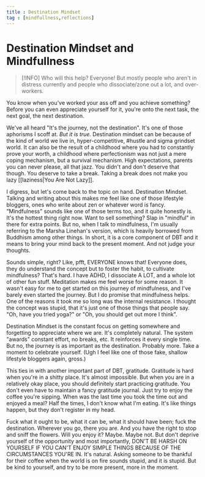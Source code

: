 ```yaml
---
title : Destination Mindset
tag : [mindfullness,reflections]
---
```


# Destination Mindset and Mindfullness

>[!INFO] Who will this help?
>Everyone! But mostly people who aren't in distress currently
>and people who dissociate/zone out a lot, and over-workers. 

You know when you've worked your ass off and you achieve something? Before you can even appreciate yourself for it, you're onto the next task, the next goal, the next destination. 

We've all heard "It's the journey, not the destination". It's one of those aphorisms I scoff at. _But it is true._
Destination mindset can be because of the kind of world we live in, hyper-competitive, #hustle and sigma grindset world. It can also be the result of a childhood where you had to constantly prove your worth, a childhood where perfectionism was not just a mere coping mechanism, but a survival mechanism. High expectations, parents you can never please, all that jazz. You didn't and don't deserve that though. You deserve to take a break. Taking a break does not make you lazy [[laziness|You Are Not Lazy]]. 

I digress, but let's come back to the topic on hand. Destination Mindset. Talking and writing about this makes me feel like one of those lifestyle bloggers, ones who write about zen or whatever word is fancy. "Mindfulness" sounds like one of those terms too, and it quite honestly is. It's the hottest thing right now. Want to sell something? Slap in "mindful" in there for extra points. But no, when I talk to mindfulness, I'm usually referring to the Marsha Linehan's version, which is heavily borrowed from Buddhism among other things. In short, it is a core component of DBT and it means to bring your mind back to the present moment. And not judge your thoughts. 

Sounds simple, right? Like, pfft, EVERYONE knows that! Everyone does, they do understand the concept but to foster the habit, to cultivate mindfulness? That's hard. I have ADHD, I dissociate A LOT, and a whole lot of other fun stuff. Meditation makes me feel worse for some reason. It wasn't easy for me to get started on this journey of mindfulness, and I've barely even started the journey. But I do promise that mindfulness helps. One of the reasons it took me so long was the internal resistance. I thought the concept was stupid, that it's just one of those things that people say. "Oh, have you tried yoga?" or "Oh, you should get out more I think". 

Destination Mindset is the constant focus on getting somewhere and forgetting to appreciate where we are. It's completely natural. The system "awards" constant effort, no breaks, etc. It reinforces it every single time. But no, the journey is as important as the destination. Probably more. Take a moment to celebrate yourself. (Ugh I feel like one of those fake, shallow lifestyle bloggers again, gross.)


This ties in with another important part of DBT, gratitude. Gratitude is hard when you're in a shitty place. It's almost impossible. But when you are in a relatively okay place, you should definitely start practicing gratitude. You don't even have to maintain a fancy gratitude journal. Just try to enjoy the coffee you're sipping. When was the last time you took the time out and enjoyed a meal? Half the times, I don't know what I'm eating. It's like things happen, but they don't register in my head. 

Fuck what it ought to be, what it can be, what it should have been; fuck the destination. Wherever you go, there you are. And you have the right to stop and sniff the flowers. Will you enjoy it? Maybe. Maybe not. But don't deprive yourself of the opportunity and most importantly, DON'T BE HARSH ON YOURSELF IF YOU CAN'T ENJOY SIMPLE THINGS BECAUSE OF THE CIRCUMSTANCES YOU'RE IN. It's natural. Asking someone to be thankful for their coffee when the world is on fire sounds stupid, and it is stupid. But be kind to yourself, and try to be more present, more in the moment.

